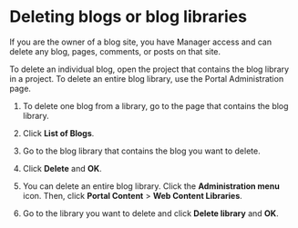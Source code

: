 # Deleting blogs or blog libraries

If you are the owner of a blog site, you have Manager access and can delete any blog, pages, comments, or posts on that site.

To delete an individual blog, open the project that contains the blog library in a project. To delete an entire blog library, use the Portal Administration page.

1.  To delete one blog from a library, go to the page that contains the blog library.

2.  Click **List of Blogs**.

3.  Go to the blog library that contains the blog you want to delete.

4.  Click **Delete** and **OK**.

5.  You can delete an entire blog library. Click the **Administration menu** icon. Then, click **Portal Content** \> **Web Content Libraries**.

6.  Go to the library you want to delete and click **Delete library** and **OK**.



